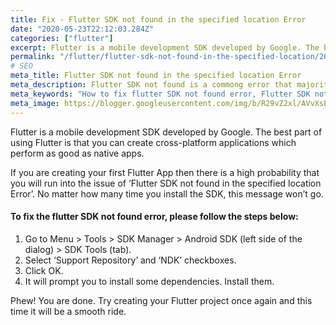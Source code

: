 ```yaml
---
title: Fix - Flutter SDK not found in the specified location Error
date: "2020-05-23T22:12:03.284Z"
categories: ["flutter"]
excerpt: Flutter is a mobile development SDK developed by Google. The best part of using Flutter is that you can create cross-platform applications which perform as good as native apps.
permalink: "/flutter/flutter-sdk-not-found-in-the-specified-location/26/"
# SEO
meta_title: Flutter SDK not found in the specified location Error
meta_description: Flutter SDK not found is a commong error that majority first timer flutter developers encounter. Follow the steps to fix flutter SDK not found error.
meta_keywords: "How to fix flutter SDK not found error, Flutter SDK not found, Flutter SDK error Android Studio"
meta_image: https://blogger.googleusercontent.com/img/b/R29vZ2xl/AVvXsEhczzf8zE2dXXX4kgCpln69FYCvIU3hsA1j4HYCta664F3SnKRqwfvWSMKDBzk_rWOhDTIhXCyZUzf_XuDAZzf-aNTbdAiX_vpgzHsUm7Kj2F2Pm441De6sv9_HTKGaTxrpqLx9m2LgyPwSP0IJc_1PbS_Vu5Q3bG-9ZLNsRc1vU0D6W2cQb0O7GlNO5g/s1600/og-26.png
---
```


Flutter is a mobile development SDK developed by Google. The best part of using Flutter is that you can create cross-platform applications which perform as good as native apps.

If you are creating your first Flutter App then there is a high probability that you will run into the issue of ‘Flutter SDK not found in the specified location Error’. No matter how many time you install the SDK, this message won’t go.

#### To fix the flutter SDK not found error, please follow the steps below:

1. Go to Menu > Tools > SDK Manager > Android SDK (left side of the dialog) > SDK Tools (tab).
2. Select ‘Support Repository’ and ‘NDK’ checkboxes.
3. Click OK.
4. It will prompt you to install some dependencies. Install them.

Phew! You are done. Try creating your Flutter project once again and this time it will be a smooth ride.
